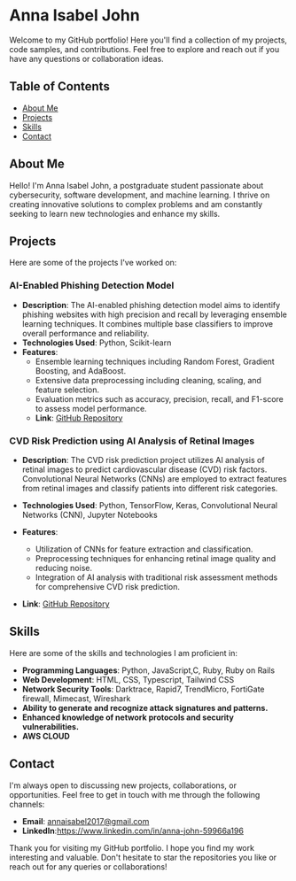 # Anna Isabel John

Welcome to my GitHub portfolio! Here you'll find a collection of my projects, code samples, and contributions. Feel free to explore and reach out if you have any questions or collaboration ideas.

## Table of Contents
- [About Me](#about-me)
- [Projects](#projects)
- [Skills](#skills)
- [Contact](#contact)


## About Me
Hello! I'm Anna Isabel John, a postgraduate student passionate about cybersecurity, software development, and machine learning. I thrive on creating innovative solutions to complex problems and am constantly seeking to learn new technologies and enhance my skills.

## Projects
Here are some of the projects I've worked on:

### AI-Enabled Phishing Detection Model
- **Description**: The AI-enabled phishing detection model aims to identify phishing websites with high precision and recall by leveraging ensemble learning techniques. It combines multiple base classifiers to improve overall performance and reliability.
- **Technologies Used**: Python, Scikit-learn
- **Features**: 
  - Ensemble learning techniques including Random Forest, Gradient Boosting, and AdaBoost.
  - Extensive data preprocessing including cleaning, scaling, and feature selection.
  - Evaluation metrics such as accuracy, precision, recall, and F1-score to assess model performance.
  -  **Link**: [GitHub Repository](https://github.com/annajohn123/AI-ENABLED-PHISHING-DETECTION-PLUGIN.git)

### CVD Risk Prediction using AI Analysis of Retinal Images
- **Description**: The CVD risk prediction project utilizes AI analysis of retinal images to predict cardiovascular disease (CVD) risk factors. Convolutional Neural Networks (CNNs) are employed to extract features from retinal images and classify patients into different risk categories.
- **Technologies Used**: Python, TensorFlow, Keras, Convolutional Neural Networks (CNN), Jupyter Notebooks
- **Features**:
  - Utilization of CNNs for feature extraction and classification.
  - Preprocessing techniques for enhancing retinal image quality and reducing noise.
  - Integration of AI analysis with traditional risk assessment methods for comprehensive CVD risk prediction.

- **Link**: [GitHub Repository](https://github.com/annajohn123/CVD-Risk-prediction-using-AI-analysis-of-retinal-images.git)


## Skills
Here are some of the skills and technologies I am proficient in:
- **Programming Languages**: Python, JavaScript,C, Ruby, Ruby on Rails
- **Web Development**: HTML, CSS, Typescript, Tailwind CSS
- **Network Security Tools**: Darktrace, Rapid7, TrendMicro, FortiGate firewall, Mimecast, Wireshark
- **Ability to generate and recognize attack signatures and patterns.**
- **Enhanced knowledge of network protocols and security vulnerabilities.**
- **AWS CLOUD**

## Contact
I'm always open to discussing new projects, collaborations, or opportunities. Feel free to get in touch with me through the following channels:
- **Email**: annaisabel2017@gmail.com
- **LinkedIn**:https://www.linkedin.com/in/anna-john-59966a196



Thank you for visiting my GitHub portfolio. I hope you find my work interesting and valuable. Don't hesitate to star the repositories you like or reach out for any queries or collaborations!

